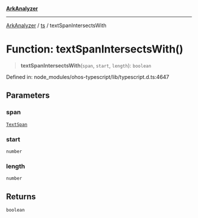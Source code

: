[**ArkAnalyzer**](../../../../README.md)

***

[ArkAnalyzer](../../../../globals.md) / [ts](../README.md) / textSpanIntersectsWith

# Function: textSpanIntersectsWith()

> **textSpanIntersectsWith**(`span`, `start`, `length`): `boolean`

Defined in: node\_modules/ohos-typescript/lib/typescript.d.ts:4647

## Parameters

### span

[`TextSpan`](../interfaces/TextSpan.md)

### start

`number`

### length

`number`

## Returns

`boolean`
